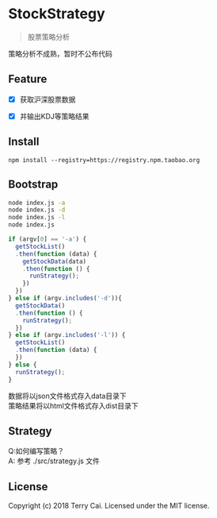 # StockStrategy

>股票策略分析

策略分析不成熟，暂时不公布代码

## Feature

- [x] 获取沪深股票数据

- [x] 并输出KDJ等策略结果


## Install
```
npm install --registry=https://registry.npm.taobao.org
```

## Bootstrap

```bash
node index.js -a
node index.js -d
node index.js -l
node index.js
```

```js
if (argv[0] == '-a') {
  getStockList()
  .then(function (data) {
    getStockData(data)
    .then(function () {
      runStrategy();
    })
  })
} else if (argv.includes('-d')){
  getStockData()
  .then(function () {
    runStrategy();
  })
} else if (argv.includes('-l')) {
  getStockList()
  .then(function (data) {
  })
} else {
  runStrategy();
}

```


数据将以json文件格式存入data目录下  
策略结果将以html文件格式存入dist目录下


## Strategy

Q:如何编写策略？   
A: 参考  ./src/strategy.js 文件


## License
Copyright (c) 2018 Terry Cai. Licensed under the MIT license.
